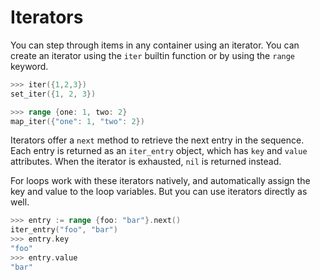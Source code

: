 # Iterators

You can step through items in any container using an iterator. You can create
an iterator using the `iter` builtin function or by using the `range` keyword.

```go
>>> iter({1,2,3})
set_iter({1, 2, 3})
```

```go
>>> range {one: 1, two: 2}
map_iter({"one": 1, "two": 2})
```

Iterators offer a `next` method to retrieve the next entry in the sequence. Each
entry is returned as an `iter_entry` object, which has `key` and `value` attributes.
When the iterator is exhausted, `nil` is returned instead.

For loops work with these iterators natively, and automatically assign the
key and value to the loop variables. But you can use iterators directly as well.

```go
>>> entry := range {foo: "bar"}.next()
iter_entry("foo", "bar")
>>> entry.key
"foo"
>>> entry.value
"bar"
```
